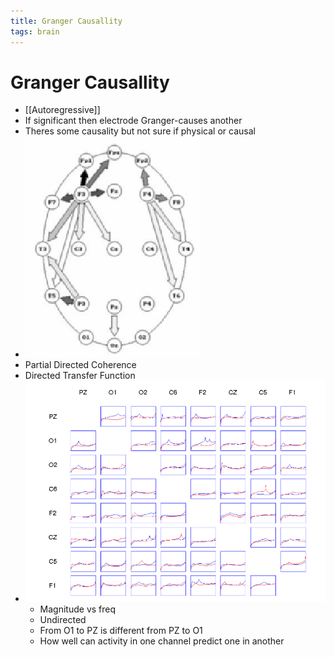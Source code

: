 ```yaml
---
title: Granger Causallity
tags: brain
---
```


# Granger Causallity
- [[Autoregressive]]
- If significant then electrode Granger-causes another 
- Theres some causality but not sure if physical or causal
- ![im](assets/Pasted%20Image%2020220502162343.png)
- Partial Directed Coherence
- Directed Transfer Function
- ![im](assets/Pasted%20Image%2020220502162559.png)
	- Magnitude vs freq
	- Undirected
	- From O1 to PZ is different from PZ to O1
	- How well can activity in one channel predict one in another

















































































